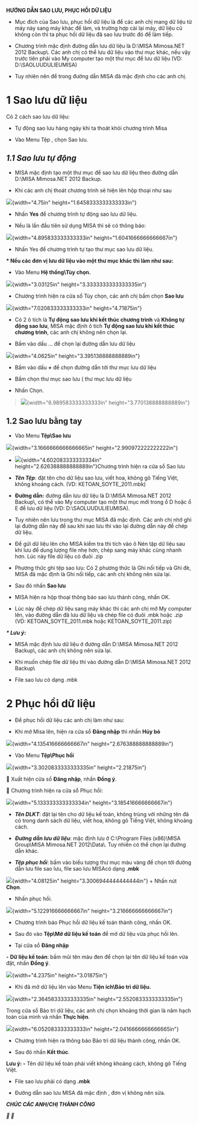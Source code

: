 **HƯỚNG DẪN SAO LƯU, PHỤC HỒI DỮ LIỆU**

-   Mục đích của Sao lưu, phục hồi dữ liệu là để các anh chị mang dữ
    liệu từ máy này sang máy khác để làm, và trường hợp cài lại máy, dữ
    liệu cũ không còn thì ta phục hồi dữ liệu đã sao lưu trước đó để
    làm tiếp.

- Chương trình mặc định đường dẫn lưu dữ liệu là D:\\MISA Mimosa.NET
2012 Backup\\. Các anh chị có thể lưu dữ liệu vào thư mục khác, nếu vậy
trước tiên phải vào My computer tạo một thư mục để lưu dữ liệu (VD:
D:\\SAOLUUDULIEUMISA)

- Tuy nhiên nên để trong đường dẫn MISA đã mặc định cho các anh chị.

1 Sao lưu dữ liệu
=================

Có 2 cách sao lưu dữ liệu:

- Tự động sao lưu hàng ngày khi ta thoát khỏi chương trình Misa

- Vào Menu Tệp , chọn Sao lưu.

*1.1 Sao lưu tự động*
---------------------

- MISA mặc định tạo một thư mục để sao lưu dữ liệu theo đường dẫn
D:\\MISA Mimosa.NET 2012 Backup.

- Khi các anh chị thoát chương trình sẽ hiện lên hộp thoại như sau

![](3.6.8-huong-dan-sao-luu-va-phuc-hoi-du-lieu-cua-phanmem-ke-toan-misa-media/media/image1.png){width="4.75in"
height="1.6458333333333333in"}

-   Nhấn **Yes** để chương trình tự động sao lưu dữ liệu.

-   Nếu là lần đầu tiên sử dụng MISA thì sẽ có thông báo:

![](3.6.8-huong-dan-sao-luu-va-phuc-hoi-du-lieu-cua-phanmem-ke-toan-misa-media/media/image2.png){width="4.895833333333333in"
height="1.6041666666666667in"}

-   Nhấn Yes để chương trình tự tạo thư mục sao lưu dữ liệu.

**\* Nếu các đơn vị lưu dữ liệu vào một thư mục khác thì làm như sau:**

- Vào Menu **Hệ thống\\Tùy chọn.**

![](3.6.8-huong-dan-sao-luu-va-phuc-hoi-du-lieu-cua-phanmem-ke-toan-misa-media/media/image3.png){width="3.03125in"
height="3.3333333333333335in"}

- Chương trình hiện ra cửa sổ Tùy chọn, các anh chị bấm chọn **Sao lưu**

![](3.6.8-huong-dan-sao-luu-va-phuc-hoi-du-lieu-cua-phanmem-ke-toan-misa-media/media/image4.png){width="7.020833333333333in"
height="4.71875in"}

-   Có 2 ô tích là **Tự động sao lưu khi kết thúc chương trình** và
    **Không tự động sao lưu**, MISA mặc định ô tích **Tự động sao lưu
    khi kết thúc chương trình**, các anh chị không nên chọn lại.

-   Bấm vào dấu … để chọn lại đường dẫn lưu dữ liệu

![](3.6.8-huong-dan-sao-luu-va-phuc-hoi-du-lieu-cua-phanmem-ke-toan-misa-media/media/image5.png){width="4.0625in"
height="3.395138888888889in"}

-   Bấm vào dấu **+** để chọn đường dẫn tới thư mục lưu dữ liệu

-   Bấm chọn thư mục sao lưu ( thư mục lưu dữ liệu

-   Nhấn Chọn.

> ![](3.6.8-huong-dan-sao-luu-va-phuc-hoi-du-lieu-cua-phanmem-ke-toan-misa-media/media/image6.png){width="6.989583333333333in"
> height="3.770138888888889in"}

1.2 Sao lưu bằng tay
--------------------

- Vào Menu **Tệp\\Sao lưu**

![](3.6.8-huong-dan-sao-luu-va-phuc-hoi-du-lieu-cua-phanmem-ke-toan-misa-media/media/image7.png){width="3.1666666666666665in"
height="2.990972222222222in"}

-   ![](3.6.8-huong-dan-sao-luu-va-phuc-hoi-du-lieu-cua-phanmem-ke-toan-misa-media/media/image8.png){width="4.602083333333334in"
    height="2.626388888888889in"}Chương trình hiện ra cửa sổ Sao lưu

+ ***Tên Tệp***: đặt tên cho dữ liệu sao lưu, viết hoa, không gõ Tiếng
Việt, không khoảng cách. (VD: KETOAN\_SOYTE\_2011.mbk)

+ **Đường dẫn:** đường dẫn lưu dữ liệu là D:\\MISA Mimosa.NET 2012
Backup\\, có thể vào My computer tạo một thư mục mới trong ổ D hoặc ổ E
để lưu dữ liệu (VD: D:\\SAOLUUDULIEUMISA).

-   Tuy nhiên nên lưu trong thư mục MISA đã mặc định. Các anh chị nhớ
    ghi lại đường dẫn này để sau khi sao lưu thì vào lại đường dẫn này
    để chép dữ liệu.

+ Để gửi dữ liệu lên cho MISA kiểm tra thì tích vào ô Nén tập dữ liệu
sau khi lưu để dung lượng file nhẹ hơn, chép sang máy khác cũng nhanh
hơn. Lúc này file dữ liệu có đuôi .zip

+ Phương thức ghi tệp sao lưu: Có 2 phương thức là Ghi nối tiếp và Ghi
đè, MISA đã mặc định là Ghi nối tiếp, các anh chị không nên sửa lại.

-   Sau đó nhấn **Sao lưu**

-   MISA hiện ra hộp thoại thông báo sao lưu thành công, nhấn OK.

- Lúc này để chép dữ liệu sang máy khác thì các anh chị mở My computer
lên, vào đường dẫn đã lưu dữ liệu và chép file có đuôi .mbk hoặc .zip
(VD: KETOAN\_SOYTE\_2011.mbk hoặc KETOAN\_SOYTE\_2011.zip)

***\* Lưu ý:***

-   MISA mặc định lưu dữ liệu ở đường dẫn D:\\MISA Mimosa.NET 2012
    Backup\\, các anh chị không nên sửa lại.

-   Khi muốn chép file dữ liệu thì vào đường dẫn D:\\MISA Mimosa.NET
    2012 Backup\\

-   File sao lưu có dạng .mbk

2 Phục hồi dữ liệu
==================

- Để phục hồi dữ liệu các anh chị làm như sau:

- Khi mở Misa lên, hiện ra cửa sổ **Đăng nhập** thì nhấn **Hủy bỏ**

![](3.6.8-huong-dan-sao-luu-va-phuc-hoi-du-lieu-cua-phanmem-ke-toan-misa-media/media/image9.png){width="4.135416666666667in"
height="2.676388888888889in"}

-   Vào Menu **Tệp\\Phục hồi**

![](3.6.8-huong-dan-sao-luu-va-phuc-hoi-du-lieu-cua-phanmem-ke-toan-misa-media/media/image10.png){width="3.3020833333333335in"
height="2.21875in"}

 Xuất hiện cửa sổ **Đăng nhập**, nhấn **Đồng ý**.

 Chương trình hiện ra cửa sổ Phục hồi:

![](3.6.8-huong-dan-sao-luu-va-phuc-hoi-du-lieu-cua-phanmem-ke-toan-misa-media/media/image11.png){width="5.133333333333334in"
height="3.185416666666667in"}

+ ***Tên DLKT***: đặt lại tên cho dữ liệu kế toán, không trùng với những
tên đã có trong danh sách dữ liệu, viết hoa, không gõ Tiếng Việt, không
khoảng cách.

+ ***Đường dẫn lưu dữ liệu***: mặc định lưu ở C:\\Program Files
(x86)\\MISA Group\\MISA Mimosa.NET 2012\\Data\\. Tuy nhiên có thể chọn
lại đường dẫn khác.

+ ***Tệp phục hồi***: bấm vào biểu tượng thư mục màu vàng để chọn tới
đường dẫn lưu file sao lưu, file sao lưu MISAcó dạng **.mbk**

![](3.6.8-huong-dan-sao-luu-va-phuc-hoi-du-lieu-cua-phanmem-ke-toan-misa-media/media/image12.png){width="4.08125in"
height="3.3006944444444444in"} + Nhấn nút **Chọn**.

+ Nhấn phục hồi.

![](3.6.8-huong-dan-sao-luu-va-phuc-hoi-du-lieu-cua-phanmem-ke-toan-misa-media/media/image13.png){width="5.122916666666667in"
height="3.216666666666667in"}

+ Chương trình báo Phục hồi dữ liệu kế toán thành công, nhấn OK.

+ Sau đó vào **Tệp\\Mở dữ liệu kế toán** để mở dữ liệu vừa phục hồi lên.

+ Tại cửa sổ **Đăng nhập**

**-** **Dữ liệu kế toán**: bấm mũi tên màu đen để chọn lại tên dữ liệu
kế toán vừa đặt, nhấn **Đồng ý**.

![](3.6.8-huong-dan-sao-luu-va-phuc-hoi-du-lieu-cua-phanmem-ke-toan-misa-media/media/image14.png){width="4.2375in"
height="3.01875in"}

-   Khi đã mở dữ liệu lên vào Menu **Tiện ích\\Bảo trì dữ liệu.**

![](3.6.8-huong-dan-sao-luu-va-phuc-hoi-du-lieu-cua-phanmem-ke-toan-misa-media/media/image15.png){width="2.3645833333333335in"
height="2.5520833333333335in"}

Trong cửa sổ Bảo trì dữ liệu, các anh chị chọn khoảng thời gian là năm
hạch toán của mình và nhấn **Thực hiện**.

![](3.6.8-huong-dan-sao-luu-va-phuc-hoi-du-lieu-cua-phanmem-ke-toan-misa-media/media/image16.png){width="6.052083333333333in"
height="2.0416666666666665in"}

-   Chương trình hiện ra thông báo Bảo trì dữ liệu thành công, nhấn OK.

-   Sau đó nhấn **Kết thúc**.

**Lưu ý: -** Tên dữ liệu kế toán phải viết không khoảng cách, không gõ
Tiếng Việt.

- File sao lưu phải có dạng **.mbk**

- Đường dẫn sao lưu MISA đã mặc định , đơn vị không nên sửa.

***CHÚC CÁC ANH/CHỊ THÀNH CÔNG***

*** ***
